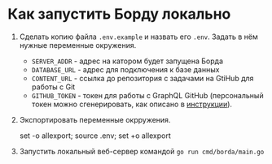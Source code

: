 # Как запустить Борду локально

1. Сделать копию файла `.env.example` и назвать его `.env`. Задать в нём нужные переменные окружения.
   - `SERVER_ADDR` - адрес на катором будет запущена Борда
   - `DATABASE_URL` - адрес для подключения к базе данных
   - `CONTENT_URL` - ссылка до репозитория с задачами на GtiHub для работы с Git
   - `GITHUB_TOKEN` - токен для работы с GraphQL GitHub (персональный токен можно сгенерировать, как описано в [инструкции](https://docs.github.com/en/authentication/keeping-your-account-and-data-secure/creating-a-personal-access-token)).
2. Экспортировать переменные окрружения.

      set -o allexport; source .env; set +o allexport 

3. Запустить локальный веб-сервер командой `go run cmd/borda/main.go`